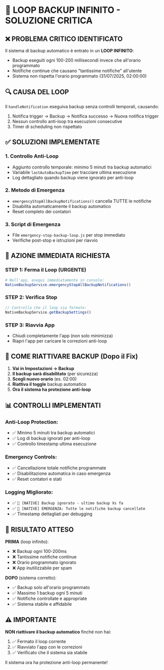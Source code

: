 # 🚨 LOOP BACKUP INFINITO - SOLUZIONE CRITICA

## ❌ PROBLEMA CRITICO IDENTIFICATO
Il sistema di backup automatico è entrato in un **LOOP INFINITO**:
- Backup eseguiti ogni 100-200 millisecondi invece che all'orario programmato
- Notifiche continue che causano "tantissime notifiche" all'utente
- Sistema non rispetta l'orario programmato (31/07/2025, 02:00:00)

## 🔍 CAUSA DEL LOOP
Il `handleNotification` eseguiva backup senza controlli temporali, causando:
1. Notifica trigger → Backup → Notifica successo → Nuova notifica trigger
2. Nessun controllo anti-loop tra esecuzioni consecutive
3. Timer di scheduling non rispettato

## ✅ SOLUZIONI IMPLEMENTATE

### 1. **Controllo Anti-Loop** 
- Aggiunto controllo temporale: minimo 5 minuti tra backup automatici
- Variabile `lastAutoBackupTime` per tracciare ultima esecuzione
- Log dettagliato quando backup viene ignorato per anti-loop

### 2. **Metodo di Emergenza**
- `emergencyStopAllBackupNotifications()` cancella TUTTE le notifiche
- Disabilita automaticamente il backup automatico
- Reset completo dei contatori

### 3. **Script di Emergenza**
- File `emergency-stop-backup-loop.js` per stop immediato
- Verifiche post-stop e istruzioni per riavvio

## 🚨 AZIONE IMMEDIATA RICHIESTA

### STEP 1: Ferma il Loop (URGENTE)
```bash
# Nell'app, esegui immediatamente in console:
NativeBackupService.emergencyStopAllBackupNotifications()
```

### STEP 2: Verifica Stop
```javascript
// Controlla che il loop sia fermato:
NativeBackupService.getBackupSettings()
```

### STEP 3: Riavvia App
- Chiudi completamente l'app (non solo minimizza)
- Riapri l'app per caricare le correzioni anti-loop

## 🔧 COME RIATTIVARE BACKUP (Dopo il Fix)

1. **Vai in Impostazioni → Backup**
2. **Il backup sarà disabilitato** (per sicurezza)
3. **Scegli nuovo orario** (es. 02:00)
4. **Riattiva il toggle** backup automatico
5. **Ora il sistema ha protezione anti-loop**

## 📊 CONTROLLI IMPLEMENTATI

### Anti-Loop Protection:
- ✅ Minimo 5 minuti tra backup automatici
- ✅ Log di backup ignorati per anti-loop
- ✅ Controllo timestamp ultima esecuzione

### Emergency Controls:
- ✅ Cancellazione totale notifiche programmate
- ✅ Disabilitazione automatica in caso emergenza
- ✅ Reset contatori e stati

### Logging Migliorato:
- ✅ `🚫 [NATIVE] Backup ignorato - ultimo backup Xs fa`
- ✅ `🚨 [NATIVE] EMERGENZA: Tutte le notifiche backup cancellate`
- ✅ Timestamp dettagliati per debugging

## 🎯 RISULTATO ATTESO

**PRIMA** (loop infinito):
- ❌ Backup ogni 100-200ms
- ❌ Tantissime notifiche continue
- ❌ Orario programmato ignorato
- ❌ App inutilizzabile per spam

**DOPO** (sistema corretto):
- ✅ Backup solo all'orario programmato
- ✅ Massimo 1 backup ogni 5 minuti
- ✅ Notifiche controllate e appropriate
- ✅ Sistema stabile e affidabile

## ⚠️ IMPORTANTE

**NON riattivare il backup automatico** finché non hai:
1. ✅ Fermato il loop corrente
2. ✅ Riavviato l'app con le correzioni
3. ✅ Verificato che il sistema sia stabile

Il sistema ora ha protezione anti-loop permanente!

